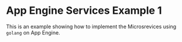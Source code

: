 # App Engine Services Example 1

This is an example showing how to implement the Microsrevices using `golang` on App Engine.
